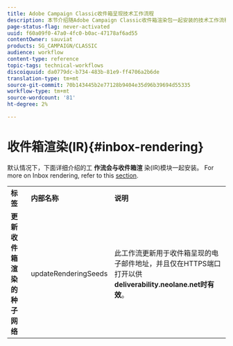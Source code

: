 ```yaml
---
title: Adobe Campaign Classic收件箱呈现技术工作流程
description: 本节介绍随Adobe Campaign Classic收件箱渲染包一起安装的技术工作流程。
page-status-flag: never-activated
uuid: f60a09f0-47a0-4fc0-b0ac-47178af6ad55
contentOwner: sauviat
products: SG_CAMPAIGN/CLASSIC
audience: workflow
content-type: reference
topic-tags: technical-workflows
discoiquuid: da0779dc-b734-483b-81e9-ff4706a2b6de
translation-type: tm+mt
source-git-commit: 70b143445b2e77128b9404e35d96b39694d55335
workflow-type: tm+mt
source-wordcount: '81'
ht-degree: 2%

---
```



# 收件箱渲染(IR){#inbox-rendering}

默认情况下，下面详细介绍的工 **作流会与收件箱渲** 染(IR)模块一起安装。 For more on Inbox rendering, refer to this [section](../../delivery/using/inbox-rendering.md).

<table> 
 <tbody> 
  <tr> 
   <td> <strong>标签</strong><br /> </td> 
   <td> <strong>内部名称</strong><br /> </td> 
   <td> <strong>说明</strong><br /> </td> 
  </tr> 
  <tr> 
   <td> <strong>更新收件箱渲染的种子网络</strong><br /> </td> 
   <td> <span class="uicontrol">updateRenderingSeeds</span> <br /> </td> 
   <td> 此工作流更新用于收件箱呈现的电子邮件地址，并且仅在HTTPS端口打开以供 <strong>deliverability.neolane.net时有效</strong>。<br /> </td> 
  </tr> 
 </tbody> 
</table>


